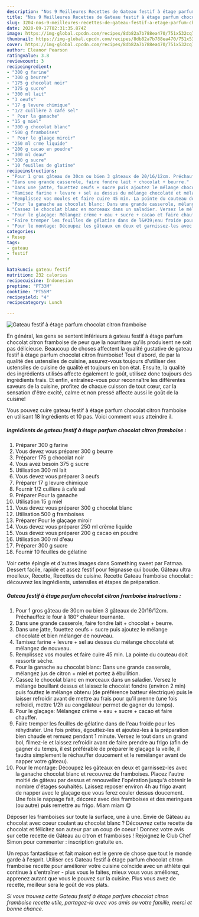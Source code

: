 ```yaml
---
description: "Nos 9 Meilleures Recettes de Gateau festif à étage parfum chocolat citron framboise"
title: "Nos 9 Meilleures Recettes de Gateau festif à étage parfum chocolat citron framboise"
slug: 3204-nos-9-meilleures-recettes-de-gateau-festif-a-etage-parfum-chocolat-citron-framboise
date: 2020-09-17T02:31:35.874Z
image: https://img-global.cpcdn.com/recipes/8db82a7b788ea470/751x532cq70/gateau-festif-a-etage-parfum-chocolat-citron-framboise-photo-principale-de-la-recette.jpg
thumbnail: https://img-global.cpcdn.com/recipes/8db82a7b788ea470/751x532cq70/gateau-festif-a-etage-parfum-chocolat-citron-framboise-photo-principale-de-la-recette.jpg
cover: https://img-global.cpcdn.com/recipes/8db82a7b788ea470/751x532cq70/gateau-festif-a-etage-parfum-chocolat-citron-framboise-photo-principale-de-la-recette.jpg
author: Eleanor Pearson
ratingvalue: 3.8
reviewcount: 3
recipeingredient:
- "300 g farine"
- "300 g beurre"
- "175 g chocolat noir"
- "375 g sucre"
- "300 ml lait"
- "3 oeufs"
- "17 g levure chimique"
- "1/2 cuillère à café sel"
- " Pour la ganache"
- "15 g miel"
- "300 g chocolat blanc"
- "500 g framboises"
- " Pour le glaage miroir"
- "250 ml crme liquide"
- "200 g cacao en poudre"
- "300 ml deau"
- "300 g sucre"
- "10 feuilles de glatine"
recipeinstructions:
- "Pour 1 gros gâteau de 30cm ou bien 3 gâteaux de 20/16/12cm. Préchauffez le four à 180° chaleur tournante."
- "Dans une grande casserole, faire fondre lait + chocolat + beurre."
- "Dans une jatte, fouettez oeufs + sucre puis ajoutez le mélange chocolaté et bien mélanger de nouveau."
- "Tamisez farine + levure + sel au dessus du mélange chocolaté et mélangez de nouveau."
- "Remplissez vos moules et faire cuire 45 min. La pointe du couteau doit ressortir sèche."
- "Pour la ganache au chocolat blanc: Dans une grande casserole, mélangez jus de citron + miel et portez à ébullition."
- "Cassez le chocolat blanc en morceaux dans un saladier. Versez le mélange bouillant dessus et laissez le chocolat fondre (environ 2 min) puis fouttez le mélange obtenu (de préférence batteur électrique) puis le laisser refroidir avant de mettre au frais pour qu&#39;il prenne (une fois refroidi, mettre 1/2h au congélateur permet de gagner du temps)."
- "Pour le glaçage: Mélangez crème + eau + sucre + cacao et faire chauffer."
- "Faire tremper les feuilles de gélatine dans de l&#39;eau froide pour les réhydrater. Une fois prêtes, égouttez-les et ajoutez-les à la préparation bien chaude et remuez pendant 1 minute. Versez le tout dans un grand bol, filmez-le et laissez refroidir avant de faire prendre au frigo (afin de gagner du temps, il est préférable de préparer le glaçage la veille, il faudra simplement le réchauffer doucement et le remélanger avant de napper votre gâteau)."
- "Pour le montage: Découpez les gâteaux en deux et garnissez-les avec la ganache chocolat blanc et recouvrez de framboises. Placez l&#39;autre moitié de gâteau par dessus et renouvellez l&#39;opération jusqu&#39;à obtenir le nombre d&#39;étages souhaités. Laissez reposer environ 4h au frigo avant de napper avec le glaçage que vous ferez couler dessus doucement. Une fois le nappage fait, décorez avec des framboises et des meringues (ou autre) puis remettre au frigo. Miam miam 😋"
categories:
- Resep
tags:
- gateau
- festif
- 

katakunci: gateau festif  
nutrition: 232 calories
recipecuisine: Indonesian
preptime: "PT33M"
cooktime: "PT55M"
recipeyield: "4"
recipecategory: Lunch

---
```



![Gateau festif à étage parfum chocolat citron framboise](https://img-global.cpcdn.com/recipes/8db82a7b788ea470/751x532cq70/gateau-festif-a-etage-parfum-chocolat-citron-framboise-photo-principale-de-la-recette.jpg)

En général, les gens se sentent inférieurs à gateau festif à étage parfum chocolat citron framboise de peur que la nourriture qu'ils produisent ne soit pas délicieuse. Beaucoup de choses affectent la qualité gustative de gateau festif à étage parfum chocolat citron framboise! Tout d'abord, de par la qualité des ustensiles de cuisine, assurez-vous toujours d'utiliser des ustensiles de cuisine de qualité et toujours en bon état. Ensuite, la qualité des ingrédients utilisés affecte également le goût, utilisez donc toujours des ingrédients frais. Et enfin, entraînez-vous pour reconnaître les différentes saveurs de la cuisine, profitez de chaque cuisson de tout cœur, car la sensation d'être excité, calme et non pressé affecte aussi le goût de la cuisine!

<!--inarticleads1-->

Vous pouvez cuire gateau festif à étage parfum chocolat citron framboise en utilisant 18 Ingrédients et 10 pas. Voici comment vous atteindre il.

##### Ingrédients de gateau festif à étage parfum chocolat citron framboise :

1. Préparer 300 g farine
1. Vous devez vous préparer 300 g beurre
1. Préparer 175 g chocolat noir
1. Vous avez besoin 375 g sucre
1. Utilisation 300 ml lait
1. Vous devez vous préparer 3 oeufs
1. Préparer 17 g levure chimique
1. Fournir 1/2 cuillère à café sel
1. Préparer  Pour la ganache
1. Utilisation 15 g miel
1. Vous devez vous préparer 300 g chocolat blanc
1. Utilisation 500 g framboises
1. Préparer  Pour le glaçage miroir
1. Vous devez vous préparer 250 ml crème liquide
1. Vous devez vous préparer 200 g cacao en poudre
1. Utilisation 300 ml d&#39;eau
1. Préparer 300 g sucre
1. Fournir 10 feuilles de gélatine


Voir cette épingle et d&#39;autres images dans Something sweet par Fatmaa. Dessert facile, rapide et assez festif pour feignasse qui boude. Gâteau ultra moelleux, Recette, Recettes de cuisine. Recette Gateau framboise chocolat : découvrez les ingrédients, ustensiles et étapes de préparation. 

<!--inarticleads2-->

##### Gateau festif à étage parfum chocolat citron framboise instructions :

1. Pour 1 gros gâteau de 30cm ou bien 3 gâteaux de 20/16/12cm. Préchauffez le four à 180° chaleur tournante.
1. Dans une grande casserole, faire fondre lait + chocolat + beurre.
1. Dans une jatte, fouettez oeufs + sucre puis ajoutez le mélange chocolaté et bien mélanger de nouveau.
1. Tamisez farine + levure + sel au dessus du mélange chocolaté et mélangez de nouveau.
1. Remplissez vos moules et faire cuire 45 min. La pointe du couteau doit ressortir sèche.
1. Pour la ganache au chocolat blanc: Dans une grande casserole, mélangez jus de citron + miel et portez à ébullition.
1. Cassez le chocolat blanc en morceaux dans un saladier. Versez le mélange bouillant dessus et laissez le chocolat fondre (environ 2 min) puis fouttez le mélange obtenu (de préférence batteur électrique) puis le laisser refroidir avant de mettre au frais pour qu&#39;il prenne (une fois refroidi, mettre 1/2h au congélateur permet de gagner du temps).
1. Pour le glaçage: Mélangez crème + eau + sucre + cacao et faire chauffer.
1. Faire tremper les feuilles de gélatine dans de l&#39;eau froide pour les réhydrater. Une fois prêtes, égouttez-les et ajoutez-les à la préparation bien chaude et remuez pendant 1 minute. Versez le tout dans un grand bol, filmez-le et laissez refroidir avant de faire prendre au frigo (afin de gagner du temps, il est préférable de préparer le glaçage la veille, il faudra simplement le réchauffer doucement et le remélanger avant de napper votre gâteau).
1. Pour le montage: Découpez les gâteaux en deux et garnissez-les avec la ganache chocolat blanc et recouvrez de framboises. Placez l&#39;autre moitié de gâteau par dessus et renouvellez l&#39;opération jusqu&#39;à obtenir le nombre d&#39;étages souhaités. Laissez reposer environ 4h au frigo avant de napper avec le glaçage que vous ferez couler dessus doucement. Une fois le nappage fait, décorez avec des framboises et des meringues (ou autre) puis remettre au frigo. Miam miam 😋


Déposer les framboises sur toute la surface, une à une. Envie de Gâteau au chocolat avec coeur coulant au chocolat blanc ? Découvrez cette recette de chocolat et félicitez son auteur par un coup de coeur ! Donnez votre avis sur cette recette de Gâteau au citron et framboises ! Rejoignez le Club Chef Simon pour commenter : inscription gratuite en. 

<!--inarticleads1-->

<p>
Un repas fantastique et fait maison est le genre de chose que tout le monde garde à l'esprit. Utiliser ces Gateau festif à étage parfum chocolat citron framboise recette pour améliorer votre cuisine coïncide avec un athlète qui continue à s'entraîner - plus vous le faites, mieux vous vous améliorez, apprenez autant que vous le pouvez sur la cuisine. Plus vous avez de recette, meilleur sera le goût de vos plats.
</p>

<p>
<i>Si vous trouvez cette Gateau festif à étage parfum chocolat citron framboise recette utile, partagez-la avec vos amis ou votre famille, merci et bonne chance.</i>
</p>
